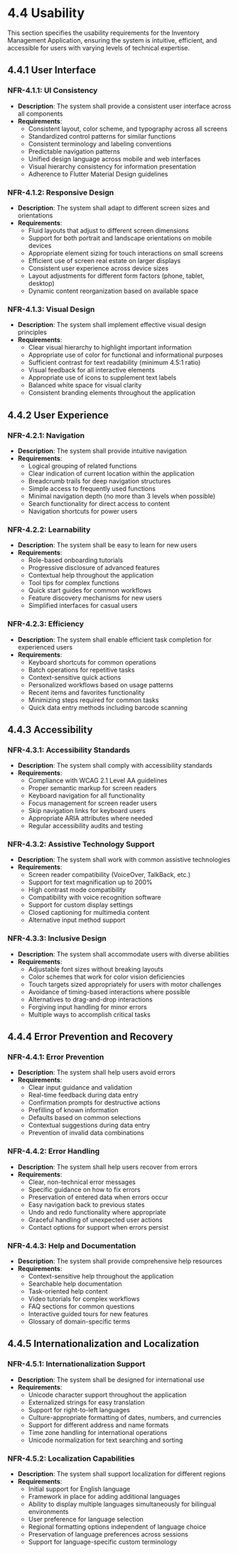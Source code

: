 # 4.4 Usability

This section specifies the usability requirements for the Inventory Management Application, ensuring the system is intuitive, efficient, and accessible for users with varying levels of technical expertise.

## 4.4.1 User Interface

### NFR-4.1.1: UI Consistency

- **Description**: The system shall provide a consistent user interface across all components
- **Requirements**:
  - Consistent layout, color scheme, and typography across all screens
  - Standardized control patterns for similar functions
  - Consistent terminology and labeling conventions
  - Predictable navigation patterns
  - Unified design language across mobile and web interfaces
  - Visual hierarchy consistency for information presentation
  - Adherence to Flutter Material Design guidelines

### NFR-4.1.2: Responsive Design

- **Description**: The system shall adapt to different screen sizes and orientations
- **Requirements**:
  - Fluid layouts that adjust to different screen dimensions
  - Support for both portrait and landscape orientations on mobile devices
  - Appropriate element sizing for touch interactions on small screens
  - Efficient use of screen real estate on larger displays
  - Consistent user experience across device sizes
  - Layout adjustments for different form factors (phone, tablet, desktop)
  - Dynamic content reorganization based on available space

### NFR-4.1.3: Visual Design

- **Description**: The system shall implement effective visual design principles
- **Requirements**:
  - Clear visual hierarchy to highlight important information
  - Appropriate use of color for functional and informational purposes
  - Sufficient contrast for text readability (minimum 4.5:1 ratio)
  - Visual feedback for all interactive elements
  - Appropriate use of icons to supplement text labels
  - Balanced white space for visual clarity
  - Consistent branding elements throughout the application

## 4.4.2 User Experience

### NFR-4.2.1: Navigation

- **Description**: The system shall provide intuitive navigation
- **Requirements**:
  - Logical grouping of related functions
  - Clear indication of current location within the application
  - Breadcrumb trails for deep navigation structures
  - Simple access to frequently used functions
  - Minimal navigation depth (no more than 3 levels when possible)
  - Search functionality for direct access to content
  - Navigation shortcuts for power users

### NFR-4.2.2: Learnability

- **Description**: The system shall be easy to learn for new users
- **Requirements**:
  - Role-based onboarding tutorials
  - Progressive disclosure of advanced features
  - Contextual help throughout the application
  - Tool tips for complex functions
  - Quick start guides for common workflows
  - Feature discovery mechanisms for new users
  - Simplified interfaces for casual users

### NFR-4.2.3: Efficiency

- **Description**: The system shall enable efficient task completion for experienced users
- **Requirements**:
  - Keyboard shortcuts for common operations
  - Batch operations for repetitive tasks
  - Context-sensitive quick actions
  - Personalized workflows based on usage patterns
  - Recent items and favorites functionality
  - Minimizing steps required for common tasks
  - Quick data entry methods including barcode scanning

## 4.4.3 Accessibility

### NFR-4.3.1: Accessibility Standards

- **Description**: The system shall comply with accessibility standards
- **Requirements**:
  - Compliance with WCAG 2.1 Level AA guidelines
  - Proper semantic markup for screen readers
  - Keyboard navigation for all functionality
  - Focus management for screen reader users
  - Skip navigation links for keyboard users
  - Appropriate ARIA attributes where needed
  - Regular accessibility audits and testing

### NFR-4.3.2: Assistive Technology Support

- **Description**: The system shall work with common assistive technologies
- **Requirements**:
  - Screen reader compatibility (VoiceOver, TalkBack, etc.)
  - Support for text magnification up to 200%
  - High contrast mode compatibility
  - Compatibility with voice recognition software
  - Support for custom display settings
  - Closed captioning for multimedia content
  - Alternative input method support

### NFR-4.3.3: Inclusive Design

- **Description**: The system shall accommodate users with diverse abilities
- **Requirements**:
  - Adjustable font sizes without breaking layouts
  - Color schemes that work for color vision deficiencies
  - Touch targets sized appropriately for users with motor challenges
  - Avoidance of timing-based interactions where possible
  - Alternatives to drag-and-drop interactions
  - Forgiving input handling for minor errors
  - Multiple ways to accomplish critical tasks

## 4.4.4 Error Prevention and Recovery

### NFR-4.4.1: Error Prevention

- **Description**: The system shall help users avoid errors
- **Requirements**:
  - Clear input guidance and validation
  - Real-time feedback during data entry
  - Confirmation prompts for destructive actions
  - Prefilling of known information
  - Defaults based on common selections
  - Contextual suggestions during data entry
  - Prevention of invalid data combinations

### NFR-4.4.2: Error Handling

- **Description**: The system shall help users recover from errors
- **Requirements**:
  - Clear, non-technical error messages
  - Specific guidance on how to fix errors
  - Preservation of entered data when errors occur
  - Easy navigation back to previous states
  - Undo and redo functionality where appropriate
  - Graceful handling of unexpected user actions
  - Contact options for support when errors persist

### NFR-4.4.3: Help and Documentation

- **Description**: The system shall provide comprehensive help resources
- **Requirements**:
  - Context-sensitive help throughout the application
  - Searchable help documentation
  - Task-oriented help content
  - Video tutorials for complex workflows
  - FAQ sections for common questions
  - Interactive guided tours for new features
  - Glossary of domain-specific terms

## 4.4.5 Internationalization and Localization

### NFR-4.5.1: Internationalization Support

- **Description**: The system shall be designed for international use
- **Requirements**:
  - Unicode character support throughout the application
  - Externalized strings for easy translation
  - Support for right-to-left languages
  - Culture-appropriate formatting of dates, numbers, and currencies
  - Support for different address and name formats
  - Time zone handling for international operations
  - Unicode normalization for text searching and sorting

### NFR-4.5.2: Localization Capabilities

- **Description**: The system shall support localization for different regions
- **Requirements**:
  - Initial support for English language
  - Framework in place for adding additional languages
  - Ability to display multiple languages simultaneously for bilingual environments
  - User preference for language selection
  - Regional formatting options independent of language choice
  - Preservation of language preferences across sessions
  - Support for language-specific custom terminology

